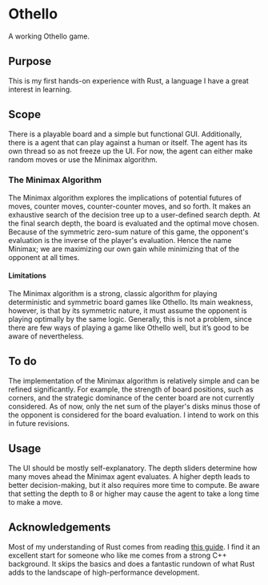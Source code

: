 # Othello
A working Othello game.

## Purpose
This is my first hands-on experience with Rust, a language I have a great interest in learning.

## Scope
There is a playable board and a simple but functional GUI. Additionally, there is a agent that can play against a human or itself. The agent has its own thread so as not freeze up the UI. For now, the agent can either make random moves or use the Minimax algorithm.

### The Minimax Algorithm
The Minimax algorithm explores the implications of potential futures of moves, counter moves, counter-counter moves, and so forth. It makes an exhaustive search of the decision tree up to a user-defined search depth. At the final search depth, the board is evaluated and the optimal move chosen. Because of the symmetric zero-sum nature of this game, the opponent's evaluation is the inverse of the player's evaluation. Hence the name Minimax; we are maximizing our own gain while minimizing that of the opponent at all times.

#### Limitations
The Minimax algorithm is a strong, classic algorithm for playing deterministic and symmetric board games like Othello. Its main weakness, however, is that by its symmetric nature, it must assume the opponent is playing optimally by the same logic. Generally, this is not a problem, since there are few ways of playing a game like Othello well, but it’s good to be aware of nevertheless.

## To do
The implementation of the Minimax algorithm is relatively simple and can be refined significantly. For example, the strength of board positions, such as corners, and the strategic dominance of the center board are not currently considered. As of now, only the net sum of the player's disks minus those of the opponent is considered for the board evaluation. I intend to work on this in future revisions.

## Usage
The UI should be mostly self-explanatory. The depth sliders determine how many moves ahead the Minimax agent evaluates. A higher depth leads to better decision-making, but it also requires more time to compute. Be aware that setting the depth to 8 or higher may cause the agent to take a long time to make a move.

## Acknowledgements
Most of my understanding of Rust comes from reading [this guide](https://github.com/nrc/r4cppp). I find it an excellent start for someone who like me comes from a strong C++ background. It skips the basics and does a fantastic rundown of what Rust adds to the landscape of high-performance development.
